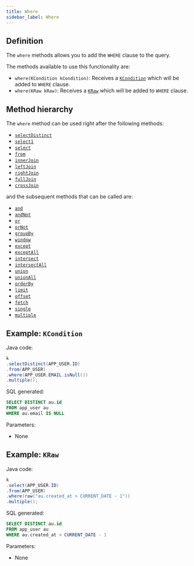 ```yaml
---
title: Where
sidebar_label: Where
---
```


## Definition

The `where` methods allows you to add the `WHERE` clause to the query.

The methods available to use this functionality are:

- `where(KCondition kCondition)`: Receives a [`KCondition`](/docs/misc/kcondition/introduction) which will be added to `WHERE` clause.
- `where(KRaw kRaw)`: Receives a [`KRaw`](/docs/select-statement/select/introduction#7-kraw) which will be added to `WHERE` clause.

## Method hierarchy

The `where` method can be used right after the following methods:

- [`selectDistinct`](/docs/select-statement/select/distinct)
- [`select1`](/docs/select-statement/select/select1)
- [`select`](/docs/select-statement/select/)
- [`from`](/docs/select-statement/from/)
- [`innerJoin`](/docs/select-statement/join/inner-join)
- [`leftJoin`](/docs/select-statement/join/left-join)
- [`rightJoin`](/docs/select-statement/join/right-join)
- [`fullJoin`](/docs/select-statement/join/full-join)
- [`crossJoin`](/docs/select-statement/join/cross-join)

and the subsequent methods that can be called are:

- [`and`](/docs/select-statement/where/and)
- [`andNot`](/docs/select-statement/where/and-not)
- [`or`](/docs/select-statement/where/or)
- [`orNot`](/docs/select-statement/where/or-not)
- [`groupBy`](/docs/select-statement/group-by/)
- [`window`](/docs/select-statement/window/)
- [`except`](/docs/select-statement/combining/except)
- [`exceptAll`](/docs/select-statement/combining/except-all)
- [`intersect`](/docs/select-statement/combining/intersect)
- [`intersectAll`](/docs/select-statement/combining/intersect-all)
- [`union`](/docs/select-statement/combining/union)
- [`unionAll`](/docs/select-statement/combining/union-all)
- [`orderBy`](/docs/select-statement/order-by/)
- [`limit`](/docs/select-statement/limit)
- [`offset`](/docs/select-statement/offset)
- [`fetch`](/docs/select-statement/fetch/)
- [`single`](/docs/select-statement/select/)
- [`multiple`](/docs/select-statement/select/)

## Example: `KCondition`

Java code:

```java
k
.selectDistinct(APP_USER.ID)
.from(APP_USER)
.where(APP_USER.EMAIL.isNull())
.multiple();
```

SQL generated:

```sql
SELECT DISTINCT au.id
FROM app_user au
WHERE au.email IS NULL
```

Parameters:

- None

## Example: `KRaw`

Java code:

```java
k
.select(APP_USER.ID)
.from(APP_USER)
.where(raw("au.created_at > CURRENT_DATE - 1"))
.multiple();
```

SQL generated:

```sql
SELECT DISTINCT au.id
FROM app_user au 
WHERE au.created_at > CURRENT_DATE - 1
```

Parameters:

- None